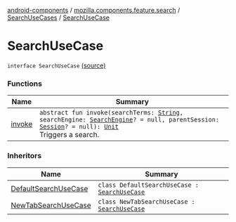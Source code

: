 [android-components](../../../index.md) / [mozilla.components.feature.search](../../index.md) / [SearchUseCases](../index.md) / [SearchUseCase](./index.md)

# SearchUseCase

`interface SearchUseCase` [(source)](https://github.com/mozilla-mobile/android-components/blob/master/components/feature/search/src/main/java/mozilla/components/feature/search/SearchUseCases.kt#L32)

### Functions

| Name | Summary |
|---|---|
| [invoke](invoke.md) | `abstract fun invoke(searchTerms: `[`String`](https://kotlinlang.org/api/latest/jvm/stdlib/kotlin/-string/index.html)`, searchEngine: `[`SearchEngine`](../../../mozilla.components.browser.search/-search-engine/index.md)`? = null, parentSession: `[`Session`](../../../mozilla.components.browser.session/-session/index.md)`? = null): `[`Unit`](https://kotlinlang.org/api/latest/jvm/stdlib/kotlin/-unit/index.html)<br>Triggers a search. |

### Inheritors

| Name | Summary |
|---|---|
| [DefaultSearchUseCase](../-default-search-use-case/index.md) | `class DefaultSearchUseCase : `[`SearchUseCase`](./index.md) |
| [NewTabSearchUseCase](../-new-tab-search-use-case/index.md) | `class NewTabSearchUseCase : `[`SearchUseCase`](./index.md) |
